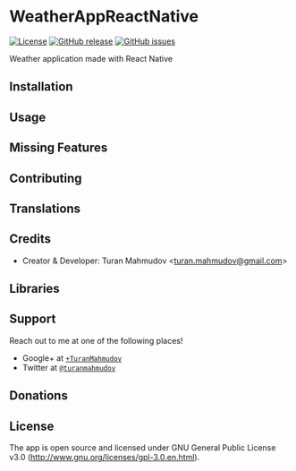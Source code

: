 # WeatherAppReactNative
[![License](https://img.shields.io/badge/license-GPLv3-blue.svg)](http://www.gnu.org/licenses/gpl-3.0.en.html)
[![GitHub release](https://img.shields.io/github/release/turanmahmudov/WeatherAppReactNative.svg)](https://github.com/turanmahmudov/WeatherAppReactNative)
[![GitHub issues](https://img.shields.io/github/issues/turanmahmudov/WeatherAppReactNative.svg)](https://github.com/turanmahmudov/WeatherAppReactNative/issues)

Weather application made with React Native

## Installation

## Usage

## Missing Features

## Contributing

## Translations

## Credits
- Creator & Developer: Turan Mahmudov <[turan.mahmudov@gmail.com](mailto:turan.mahmudov@gmail.com)>

## Libraries

## Support
Reach out to me at one of the following places!

- Google+ at <a href="https://plus.google.com/+TuranMahmudov" target="_blank">`+TuranMahmudov`</a>
- Twitter at <a href="http://twitter.com/turanmahmudov" target="_blank">`@turanmahmudov`</a>

## Donations

## License
The app is open source and licensed under GNU General Public License v3.0 (http://www.gnu.org/licenses/gpl-3.0.en.html).

